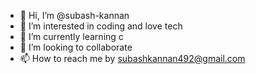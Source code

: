- 👋 Hi, I’m @subash-kannan
- 👀 I’m interested in coding and love tech
- 🌱 I’m currently learning c
- 💞️ I’m looking to collaborate 
- 📫 How to reach me by subashkannan492@gmail.com

<!---
subash-kannan/subash-kannan is a ✨ special ✨ repository because its `README.md` (this file) appears on your GitHub profile.
You can click the Preview link to take a look at your changes.
--->
